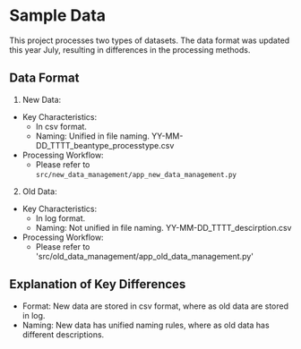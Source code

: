 # Sample Data
This project processes two types of datasets. The data format was updated this year July, resulting in differences in the processing methods. 

## Data Format
1. New Data: 
 - Key Characteristics:
   - In csv format.
   - Naming: Unified in file naming. 
     YY-MM-DD_TTTT_beantype_processtype.csv
 - Processing Workflow:
   - Please refer to `src/new_data_management/app_new_data_management.py`
2. Old Data: 
 - Key Characteristics:
   - In log format.
   - Naming: Not unified in file naming. 
     YY-MM-DD_TTTT_descirption.csv
 - Processing Workflow:
   - Please refer to 'src/old_data_management/app_old_data_management.py'

## Explanation of Key Differences
- Format: New data are stored in csv format, where as old data are stored in log.
- Naming: New data has unified naming rules, where as old data has different descriptions.